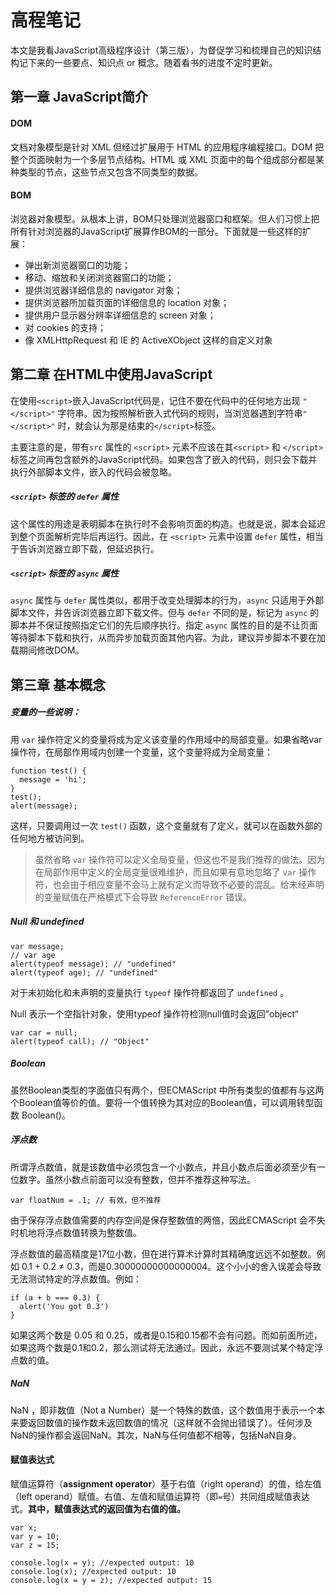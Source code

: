 # 高程笔记

本文是我看JavaScript高级程序设计（第三版），为督促学习和梳理自己的知识结构记下来的一些要点、知识点 or 概念。随着看书的进度不定时更新。

## 第一章 JavaScript简介

#### DOM

文档对象模型是针对 XML 但经过扩展用于 HTML 的应用程序编程接口。DOM 把整个页面映射为一个多层节点结构。HTML 或 XML 页面中的每个组成部分都是某种类型的节点，这些节点又包含不同类型的数据。

#### BOM

浏览器对象模型。从根本上讲，BOM只处理浏览器窗口和框架。但人们习惯上把所有针对浏览器的JavaScript扩展算作BOM的一部分。下面就是一些这样的扩展：

- 弹出新浏览器窗口的功能；
- 移动、缩放和关闭浏览器窗口的功能；
- 提供浏览器详细信息的 navigator 对象；
- 提供浏览器所加载页面的详细信息的 location 对象；
- 提供用户显示器分辨率详细信息的 screen 对象；
- 对 cookies 的支持；
- 像 XMLHttpRequest 和 IE 的 ActiveXObject 这样的自定义对象

## 第二章 在HTML中使用JavaScript

在使用`<script>`嵌入JavaScript代码是，记住不要在代码中的任何地方出现 `"</script>"` 字符串。因为按照解析嵌入式代码的规则，当浏览器遇到字符串`"</script>"` 时，就会认为那是结束的`</script>`标签。

主要注意的是，带有`src` 属性的 `<script>` 元素不应该在其`<script>` 和 `</script>` 标签之间再包含额外的JavaScript代码。如果包含了嵌入的代码，则只会下载并执行外部脚本文件，嵌入的代码会被忽略。

##### `<script>` 标签的 `defer` 属性

这个属性的用途是表明脚本在执行时不会影响页面的构造。也就是说，脚本会延迟到整个页面解析完毕后再运行。因此，在 `<script>` 元素中设置 `defer` 属性，相当于告诉浏览器立即下载，但延迟执行。

##### `<script>` 标签的 `async` 属性

`async` 属性与 `defer` 属性类似，都用于改变处理脚本的行为，`async` 只适用于外部脚本文件，并告诉浏览器立即下载文件。但与 `defer` 不同的是，标记为 `async` 的脚本并不保证按照指定它们的先后顺序执行。指定 `async` 属性的目的是不让页面等待脚本下载和执行，从而异步加载页面其他内容。为此，建议异步脚本不要在加载期间修改DOM。

## 第三章 基本概念 

##### 变量的一些说明：

用 `var` 操作符定义的变量将成为定义该变量的作用域中的局部变量。如果省略var 操作符，在局部作用域内创建一个变量，这个变量将成为全局变量：

```
function test() {
  message = 'hi';
}
test();
alert(message);
```

这样，只要调用过一次 `test()` 函数，这个变量就有了定义，就可以在函数外部的任何地方被访问到。

> 虽然省略 `var` 操作符可以定义全局变量，但这也不是我们推荐的做法。因为在局部作用中定义的全局变量很难维护，而且如果有意地忽略了 `var` 操作符，也会由于相应变量不会马上就有定义而导致不必要的混乱。给未经声明的变量赋值在严格模式下会导致 `ReferenceError` 错误。 



##### Null 和 undefined

```
var message;
// var age
alert(typeof message); // "undefined"
alert(typeof age); // "undefined"
```

对于未初始化和未声明的变量执行 `typeof` 操作符都返回了 `undefined` 。

Null 表示一个空指针对象，使用typeof 操作符检测null值时会返回”object“

```
var car = null;
alert(typeof call); // "Object"
```



##### Boolean

虽然Boolean类型的字面值只有两个，但ECMAScript 中所有类型的值都有与这两个Boolean值等价的值。要将一个值转换为其对应的Boolean值，可以调用转型函数 Boolean()。



##### 浮点数

所谓浮点数值，就是该数值中必须包含一个小数点，并且小数点后面必须至少有一位数字。虽然小数点前面可以没有整数，但并不推荐这种写法。



```
var floatNum = .1; // 有效，但不推荐
```

由于保存浮点数值需要的内存空间是保存整数值的两倍，因此ECMAScript 会不失时机地将浮点数值转换为整数值。

浮点数值的最高精度是17位小数，但在进行算术计算时其精确度远远不如整数。例如 0.1 +  0.2 ≠ 0.3，而是0.30000000000000004。这个小小的舍入误差会导致无法测试特定的浮点数值。例如：

```
if (a + b === 0.3) {
  alert('You got 0.3')
}
```

如果这两个数是 0.05 和 0.25，或者是0.15和0.15都不会有问题。而如前面所述，如果这两个数是0.1和0.2，那么测试将无法通过。因此，永远不要测试某个特定浮点数的值。



##### NaN

NaN ，即非数值（Not a Number）是一个特殊的数值，这个数值用于表示一个本来要返回数值的操作数未返回数值的情况（这样就不会抛出错误了）。任何涉及NaN的操作都会返回NaN。其次，NaN与任何值都不相等，包括NaN自身。



#### 赋值表达式

赋值运算符（**assignment operator**）基于右值（right operand）的值，给左值（left operand）赋值。右值、左值和赋值运算符（即`=`号）共同组成赋值表达式。**其中，赋值表达式的返回值为右值的值。**

``````
var x;
var y = 10;
var z = 15;

console.log(x = y); //expected output: 10
console.log(x); //expected output: 10
console.log(x = y = z); //expected output: 15
``````

